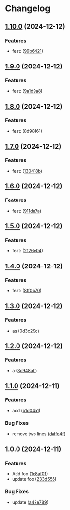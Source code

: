 # Changelog

## [1.10.0](https://github.com/gal-halevi/release-please-sandbox/compare/v1.9.0...v1.10.0) (2024-12-12)


### Features

* feat:  ([99b6421](https://github.com/gal-halevi/release-please-sandbox/commit/99b64217a3ae8e9975490aa231b10d28f4a881df))

## [1.9.0](https://github.com/gal-halevi/release-please-sandbox/compare/v1.8.0...v1.9.0) (2024-12-12)


### Features

* feat:  ([9a1d9a8](https://github.com/gal-halevi/release-please-sandbox/commit/9a1d9a8da265f0cbb8bbf6368051cbd09bd6306a))

## [1.8.0](https://github.com/gal-halevi/release-please-sandbox/compare/v1.7.0...v1.8.0) (2024-12-12)


### Features

* feat:  ([8d98161](https://github.com/gal-halevi/release-please-sandbox/commit/8d981617bb10ad74c3219597d7248275de437008))

## [1.7.0](https://github.com/gal-halevi/release-please-sandbox/compare/v1.6.0...v1.7.0) (2024-12-12)


### Features

* feat:  ([130418b](https://github.com/gal-halevi/release-please-sandbox/commit/130418be708956984f058ca972d8677c025c8062))

## [1.6.0](https://github.com/gal-halevi/release-please-sandbox/compare/v1.5.0...v1.6.0) (2024-12-12)


### Features

* feat:  ([911da7a](https://github.com/gal-halevi/release-please-sandbox/commit/911da7ab82b4d59a329ca6bbe339c79a6b0af97e))

## [1.5.0](https://github.com/gal-halevi/release-please-sandbox/compare/v1.4.0...v1.5.0) (2024-12-12)


### Features

* feat:  ([2126e04](https://github.com/gal-halevi/release-please-sandbox/commit/2126e04d5ea5fef816fe4e3671c9601d8e27f725))

## [1.4.0](https://github.com/gal-halevi/release-please-sandbox/compare/v1.3.0...v1.4.0) (2024-12-12)


### Features

* feat:  ([8ff0b70](https://github.com/gal-halevi/release-please-sandbox/commit/8ff0b703cb205a0f8683e4a5d9770e4e5451c4b0))

## [1.3.0](https://github.com/gal-halevi/release-please-sandbox/compare/v1.2.0...v1.3.0) (2024-12-12)


### Features

* as ([0d3c29c](https://github.com/gal-halevi/release-please-sandbox/commit/0d3c29c5729bf9269862169d766959685e7b979c))

## [1.2.0](https://github.com/gal-halevi/release-please-sandbox/compare/v1.1.0...v1.2.0) (2024-12-12)


### Features

* a ([3c948ab](https://github.com/gal-halevi/release-please-sandbox/commit/3c948abced8e2fb5f4ed31e1ffb9dabacd7ff11f))

## [1.1.0](https://github.com/gal-halevi/release-please-sandbox/compare/v1.0.0...v1.1.0) (2024-12-11)


### Features

* add ([b1d04a1](https://github.com/gal-halevi/release-please-sandbox/commit/b1d04a1811ce7942977704be34a178b546ad93dc))


### Bug Fixes

* remove two lines ([daffe4f](https://github.com/gal-halevi/release-please-sandbox/commit/daffe4f8aecef90b8eae0d335f00dc21b9ddfee6))

## 1.0.0 (2024-12-11)


### Features

* Add foo ([1e8af01](https://github.com/gal-halevi/release-please-sandbox/commit/1e8af011771e193ca8c38daeb760793de4a28818))
* update foo ([233d556](https://github.com/gal-halevi/release-please-sandbox/commit/233d556eb5820401416a0c43966194568e234dc5))


### Bug Fixes

* update ([a42e789](https://github.com/gal-halevi/release-please-sandbox/commit/a42e78942eddf2a6c666c73739c4503e5893a116))
